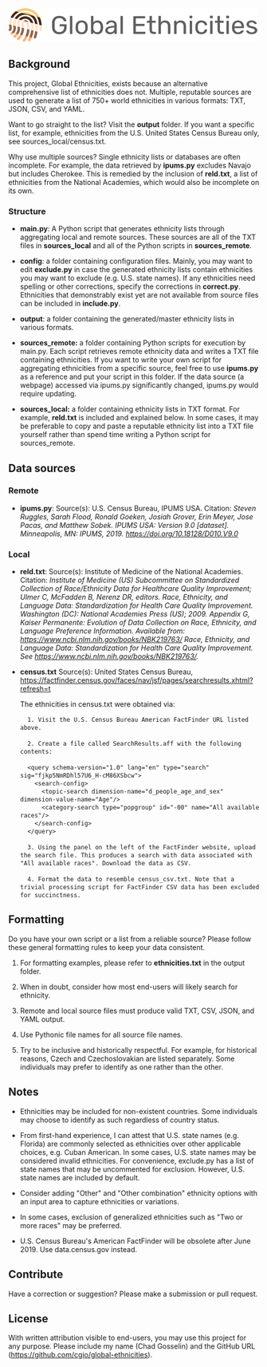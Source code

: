 ![Global Ethnicities](logo-500px.png)

## Background

This project, Global Ethnicities, exists because an alternative comprehensive list of ethnicities does not. Multiple, reputable sources are used to generate a list of 750+ world ethnicities in various formats: TXT, JSON, CSV, and YAML.

Want to go straight to the list? Visit the **output** folder. If you want a specific list, for example, ethnicities from the U.S. United States Census Bureau only, see sources_local/census.txt.

Why use multiple sources? Single ethnicity lists or databases are often incomplete. For example, the data retrieved by **ipums.py** excludes Navajo but includes Cherokee. This is remedied by the inclusion of **reld.txt**, a list of ethnicities from the National Academies, which would also be incomplete on its own.

### Structure

* **main.py**: A Python script that generates ethnicity lists through aggregating local and remote sources. These sources are all of the TXT files in **sources_local** and all of the Python scripts in **sources_remote**. 

* **config**: a folder containing configuration files. Mainly, you may want to edit **exclude.py** in case the generated ethnicity lists contain ethnicities you may want to exclude (e.g. U.S. state names). If any ethnicities need spelling or other corrections, specify the corrections in **correct.py**. Ethnicities that demonstrably exist yet are not available from source files can be included in **include.py**.

* **output**: a folder containing the generated/master ethnicity lists in various formats.

* **sources_remote:** a folder containing Python scripts for execution by main.py. Each script retrieves remote ethnicity data and writes a TXT file containing ethnicities. If you want to write your own script for aggregating ethnicities from a specific source, feel free to use **ipums.py** as a reference and put your script in this folder. If the data source (a webpage) accessed via ipums.py significantly changed, ipums.py would require updating.

* **sources_local:** a folder containing ethnicity lists in TXT format. For example, **reld.txt** is included and explained below. In some cases, it may be preferable to copy and paste a reputable ethnicity list into a TXT file yourself rather than spend time writing a Python script for sources_remote.

## Data sources

### Remote

* **ipums.py**: Source(s): U.S. Census Bureau, IPUMS USA. Citation: *Steven Ruggles, Sarah Flood, Ronald Goeken, Josiah Grover, Erin Meyer, Jose Pacas, and Matthew Sobek. IPUMS USA: Version 9.0 [dataset]. Minneapolis, MN: IPUMS, 2019. https://doi.org/10.18128/D010.V9.0*

### Local

* **reld.txt**: Source(s): Institute of Medicine of the National Academies. Citation: *Institute of Medicine (US) Subcommittee on Standardized Collection of Race/Ethnicity Data for Healthcare Quality Improvement; Ulmer C, McFadden B, Nerenz DR, editors. Race, Ethnicity, and Language Data: Standardization for Health Care Quality Improvement. Washington (DC): National Academies Press (US); 2009. Appendix G, Kaiser Permanente: Evolution of Data Collection on Race, Ethnicity, and Language Preference Information. Available from: https://www.ncbi.nlm.nih.gov/books/NBK219763/ Race, Ethnicity, and Language Data: Standardization for Health Care Quality Improvement. See https://www.ncbi.nlm.nih.gov/books/NBK219763/.*

* **census.txt** Source(s): United States Census Bureau, https://factfinder.census.gov/faces/nav/jsf/pages/searchresults.xhtml?refresh=t

    The ethnicities in census.txt were obtained via:

        1. Visit the U.S. Census Bureau American FactFinder URL listed above.

        2. Create a file called SearchResults.aff with the following contents:

        <query schema-version="1.0" lang="en" type="search" sig="fjkp5NmRDhl57U6_H-cM86XSbcw">
          <search-config>
            <topic-search dimension-name="d_people_age_and_sex" dimension-value-name="Age"/>
            <category-search type="popgroup" id="-00" name="All available races"/>
          </search-config>
        </query>

        3. Using the panel on the left of the FactFinder website, upload the search file. This produces a search with data associated with "All available races". Download the data as CSV. 
        
        4. Format the data to resemble census_csv.txt. Note that a trivial processing script for FactFinder CSV data has been excluded for succinctness.

## Formatting

Do you have your own script or a list from a reliable source? Please follow these general formatting rules to keep your data consistent.

1. For formatting examples, please refer to **ethnicities.txt** in the output folder.

2. When in doubt, consider how most end-users will likely search for ethnicity.

3. Remote and local source files must produce valid TXT, CSV, JSON, and YAML output.

4. Use Pythonic file names for all source file names. 

5. Try to be inclusive and historically respectful. For example, for historical reasons, Czech and Czechoslovakian are listed separately. Some individuals may prefer to identify as one rather than the other.

## Notes

* Ethnicities may be included for non-existent countries. Some individuals may choose to identify as such regardless of country status.

* From first-hand experience, I can attest that U.S. state names (e.g. Florida) are commonly selected as ethnicities over other applicable choices, e.g. Cuban American. In some cases, U.S. state names may be considered invalid ethnicities. For convenience, exclude.py has a list of state names that may be uncommented for exclusion. However, U.S. state names are included by default.

* Consider adding "Other" and "Other combination" ethnicity options with an input area to capture ethnicities or variations. 

* In some cases, exclusion of generalized ethnicities such as "Two or more races" may be preferred.

* U.S. Census Bureau's American FactFinder will be obsolete after June 2019. Use data.census.gov instead.

## Contribute

Have a correction or suggestion? Please make a submission or pull request.

## License

With written attribution visible to end-users, you may use this project for any purpose. Please include my name (Chad Gosselin) and the GitHub URL (https://github.com/cgio/global-ethnicities).
